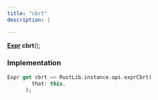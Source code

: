 ```yaml
---
title: "cbrt"
description: |

---
```

<span class="dart-code"><strong>[Expr] cbrt</strong>();</span>


### Implementation
```dart
Expr get cbrt => RustLib.instance.api.exprCbrt(
        that: this,
      );
```

[Expr]: /reference/classes/expr